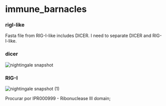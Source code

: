 # immune_barnacles

### rigI-like
Fasta file from RIG-I-like includes DICER. I need to separate DICER and RIG-I-like.

### dicer
![nightingale snapshot](https://github.com/rafaeliwama/immune_barnacles/assets/46658489/709bb945-f9c8-48c7-906a-0e82cd3740f1)

### RIG-I
![nightingale snapshot (1)](https://github.com/rafaeliwama/immune_barnacles/assets/46658489/337ab37d-ac40-4a42-b136-b3fc345a1e28)



Procurar por IPR000999 - Ribonuclease III domain; 
